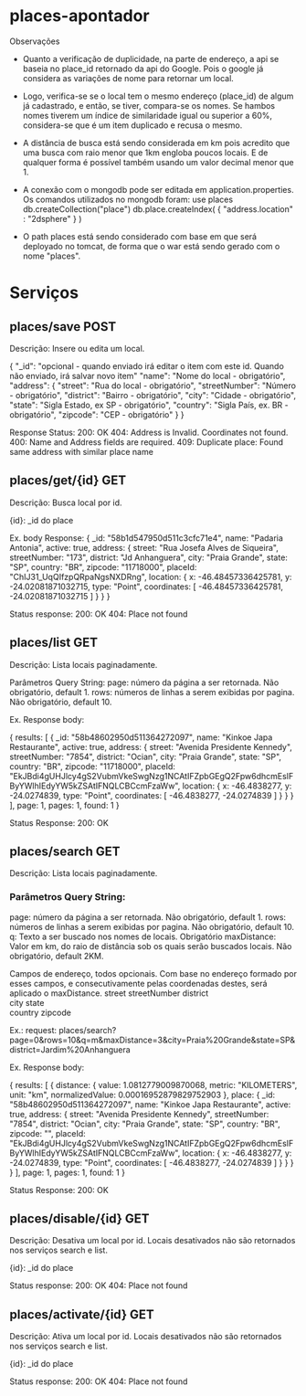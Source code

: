 # places-apontador

Observações
- Quanto a verificação de duplicidade, na parte de endereço, a api se baseia no place_id retornado da api do Google.
Pois o google já considera as variações de nome para retornar um local.
- Logo, verifica-se se o local tem o mesmo endereço (place_id) de algum já cadastrado, e então, se tiver, compara-se os nomes. Se hambos nomes tiverem um índice de similaridade igual ou superior a 60%, considera-se que é um item duplicado e recusa o mesmo.
- A distância de busca está sendo considerada em km pois acredito que uma busca com raio menor que 1km engloba poucos locais. E de qualquer forma é possível também usando um valor decimal menor que 1.

- A conexão com o mongodb pode ser editada em application.properties. Os comandos utilizados no mongodb foram: 
use places
db.createCollection("place")
db.place.createIndex( { "address.location" : "2dsphere" } )

- O path places está sendo considerado com base em que será deployado no tomcat, de forma que o war está sendo gerado com o nome "places".

# Serviços

## places/save POST

Descrição: Insere ou edita um local.

{
   "_id": "opcional - quando enviado irá editar o item com este id. Quando não enviado, irá salvar novo item"
   "name": "Nome do local - obrigatório",
   "address": {
    "street": "Rua do local - obrigatório",
    "streetNumber": "Número - obrigatório",
    "district": "Bairro - obrigatório",
    "city": "Cidade - obrigatório",
    "state": "Sigla Estado, ex SP - obrigatório",
    "country": "Sigla País, ex. BR - obrigatório",
    "zipcode": "CEP - obrigatório"
   }
}

Response Status:
200: OK
404: Address is Invalid. Coordinates not found.
400: Name and Address fields are required.
409: Duplicate place: Found same address with similar place name

## places/get/{id} GET

Descrição: Busca local por id.

{id}: _id do place

Ex. body Response:
{
	_id: "58b1d547950d511c3cfc71e4",
	name: "Padaria Antonia",
	active: true,
	address: {
		street: "Rua Josefa Alves de Siqueira",
		streetNumber: "173",
		district: "Jd Anhanguera",
		city: "Praia Grande",
		state: "SP",
		country: "BR",
		zipcode: "11718000",
		placeId: "ChIJ31_UqQIfzpQRpaNgsNXDRng",
		location: {
			x: -46.48457336425781,
			y: -24.02081871032715,
			type: "Point",
			coordinates: [
				-46.48457336425781,
				-24.02081871032715
			]
		}
	}
}

Status response:
200: OK
404: Place not found

## places/list GET

Descrição: Lista locais paginadamente.

Parâmetros Query String:
page: número da página a ser retornada. Não obrigatório, default 1.
rows: números de linhas a serem exibidas por pagina. Não obrigatório, default 10.

Ex. Response body:

{
	results: [
	{
		_id: "58b48602950d511364272097",
		name: "Kinkoe Japa Restaurante",
		active: true,
		address: {
		street: "Avenida Presidente Kennedy",
		streetNumber: "7854",
		district: "Ocian",
		city: "Praia Grande",
		state: "SP",
		country: "BR",
		zipcode: "11718000",
		placeId: "EkJBdi4gUHJlcy4gS2VubmVkeSwgNzg1NCAtIFZpbGEgQ2Fpw6dhcmEsIFByYWlhIEdyYW5kZSAtIFNQLCBCcmFzaWw",
		location: {
			x: -46.4838277,
			y: -24.0274839,
			type: "Point",
			coordinates: [
			-46.4838277,
			-24.0274839
			]
			}
		}
	 }
	],
	page: 1,
	pages: 1,
	found: 1
}

Status Response:
200: OK

## places/search GET

Descrição: Lista locais paginadamente.

### Parâmetros Query String:
page: número da página a ser retornada. Não obrigatório, default 1.
rows: números de linhas a serem exibidas por pagina. Não obrigatório, default 10.
q: Texto a ser buscado nos nomes de locais. Obrigatório
maxDistance: Valor em km, do raio de distância sob os quais serão buscados locais. Não obrigatório, default 2KM.

Campos de endereço, todos opcionais. Com base no endereço formado por esses campos, e consecutivamente pelas coordenadas destes, será aplicado o maxDistance.
street
streetNumber
district	
city
state	
country	
zipcode

Ex.: request:
places/search?page=0&rows=10&q=m&maxDistance=3&city=Praia%20Grande&state=SP&district=Jardim%20Anhanguera


Ex. Response body:

{
	results: [
	{
		distance: {
			value: 1.0812779009870068,
			metric: "KILOMETERS",
			unit: "km",
			normalizedValue: 0.00016952879829752903
		},
		place: {
			_id: "58b48602950d511364272097",
			name: "Kinkoe Japa Restaurante",
			active: true,
			address: {
				street: "Avenida Presidente Kennedy",
				streetNumber: "7854",
				district: "Ocian",
				city: "Praia Grande",
				state: "SP",
				country: "BR",
				zipcode: "",
				placeId: "EkJBdi4gUHJlcy4gS2VubmVkeSwgNzg1NCAtIFZpbGEgQ2Fpw6dhcmEsIFByYWlhIEdyYW5kZSAtIFNQLCBCcmFzaWw",
				location: {
					x: -46.4838277,
					y: -24.0274839,
					type: "Point",
					coordinates: [
						-46.4838277,
						-24.0274839
					]
				  }
				}
			}
		}
	],
	page: 1,
	pages: 1,
	found: 1
}

Status Response:
200: OK

## places/disable/{id} GET

Descrição: Desativa um local por id. Locais desativados não são retornados nos serviços search e list.

{id}: _id do place

Status response:
200: OK
404: Place not found

## places/activate/{id} GET

Descrição: Ativa um local por id. Locais desativados não são retornados nos serviços search e list.

{id}: _id do place

Status response:
200: OK
404: Place not found

